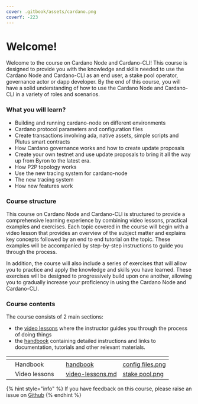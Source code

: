 ```yaml
---
cover: .gitbook/assets/cardano.png
coverY: -223
---
```


# Welcome!

Welcome to the course on Cardano Node and Cardano-CLI! This course is designed to provide you with the knowledge and skills needed to use the Cardano Node and Cardano-CLI as an end user, a stake pool operator, governance actor or dapp developer. By the end of this course, you will have a solid understanding of how to use the Cardano Node and Cardano-CLI in a variety of roles and scenarios.

### What you will learn?

* Building and running cardano-node on different environments
* Cardano protocol parameters and configuration files
* Create transactions involving ada, native assets, simple scripts and Plutus smart contracts&#x20;
* How Cardano governance works and how to create update proposals
* Create your own testnet and use update proposals to bring it all the way up from Byron to the latest era.&#x20;
* How P2P topology works
* Use the new tracing system for cardano-node
* The new tracing system
* How new features work

### Course structure

This course on Cardano Node and Cardano-CLI is structured to provide a comprehensive learning experience by combining video lessons, practical examples and exercises. Each topic covered in the course will begin with a video lesson that provides an overview of the subject matter and explains key concepts followed by an end to end tutorial on the topic. These examples will be accompanied by step-by-step instructions to guide you through the process.

In addition, the course will also include a series of exercises that will allow you to practice and apply the knowledge and skills you have learned. These exercises will be designed to progressively build upon one another, allowing you to gradually increase your proficiency in using the Cardano Node and Cardano-CLI.&#x20;

### Course contents

The course consists of 2 main sections:&#x20;

* the [video lessons](video-lessons.md) where the instructor guides you through the process of doing things
* the [handbook](handbook/) containing detailed instructions and links to documentation, tutorials and other relevant materials. &#x20;

<table data-card-size="large" data-view="cards"><thead><tr><th></th><th></th><th></th><th data-hidden data-card-target data-type="content-ref"></th><th data-hidden data-card-cover data-type="files"></th></tr></thead><tbody><tr><td></td><td>Handbook</td><td></td><td><a href="handbook/">handbook</a></td><td><a href=".gitbook/assets/config files.png">config files.png</a></td></tr><tr><td></td><td>Video lessons</td><td></td><td><a href="video-lessons.md">video-lessons.md</a></td><td><a href=".gitbook/assets/stake pool.png">stake pool.png</a></td></tr></tbody></table>

{% hint style="info" %}
If you have feedback on this course, please raise an issue on [Github](https://github.com/carloslodelar/cardano-course/issues)
{% endhint %}
